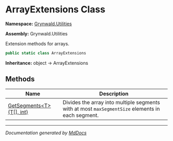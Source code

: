 ﻿# ArrayExtensions Class

**Namespace:** [Grynwald.Utilities](../index.md)

**Assembly:** Grynwald.Utilities

Extension methods for arrays.

```csharp
public static class ArrayExtensions
```

**Inheritance:** object → ArrayExtensions

## Methods

| Name                                                   | Description                                                                                      |
| ------------------------------------------------------ | ------------------------------------------------------------------------------------------------ |
| [GetSegments\<T\>(T\[\], int)](methods/GetSegments.md) | Divides the array into multiple segments with at most `maxSegmentSize` elements in each segment. |

___

*Documentation generated by [MdDocs](https://github.com/ap0llo/mddocs)*

